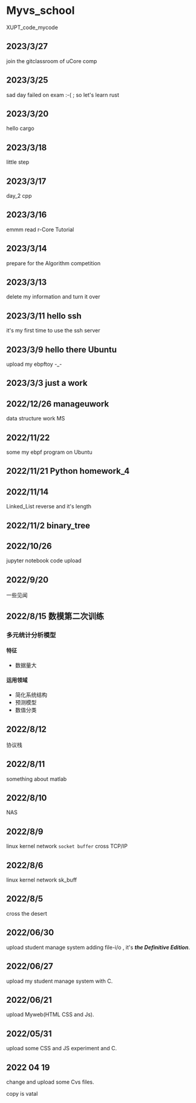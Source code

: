 # Myvs_school

XUPT_code_mycode

## 2023/3/27

join the gitclassroom of uCore comp

## 2023/3/25

sad day failed on exam :-( ; so let's learn rust

## 2023/3/20

hello cargo

## 2023/3/18

little step

## 2023/3/17

day_2 cpp

## 2023/3/16

emmm read r-Core Tutorial

## 2023/3/14

prepare for the Algorithm competition

## 2023/3/13

delete my information and turn it over

## 2023/3/11 hello ssh

it's my first time to use the ssh server

## 2023/3/9 hello there Ubuntu

upload my ebpftoy -_-

## 2023/3/3 just a work

## 2022/12/26 manageuwork

data structure work MS

## 2022/11/22

some my ebpf program on Ubuntu

## 2022/11/21 Python homework_4

## 2022/11/14

Linked_List reverse and it's length

## 2022/11/2 binary_tree

## 2022/10/26

jupyter notebook code upload

## 2022/9/20

一些见闻

## 2022/8/15 数模第二次训练

### 多元统计分析模型

#### 特征

* 数据量大

#### 运用领域

* 简化系统结构
* 预测模型
* 数值分类

## 2022/8/12

协议栈

## 2022/8/11

something about matlab

## 2022/8/10

NAS

## 2022/8/9

linux kernel network `socket buffer` cross TCP/IP

## 2022/8/6

linux kernel network sk_buff

## 2022/8/5

cross the desert

## 2022/06/30  

upload student manage system adding file-i/o , it's ***the Definitive Edition***.

## 2022/06/27  

upload my student manage system with C.

## 2022/06/21  

upload Myweb(HTML CSS and Js).

## 2022/05/31  

upload some CSS and JS experiment and C.

## 2022 04 19  

change and upload some Cvs files.

copy is vatal

